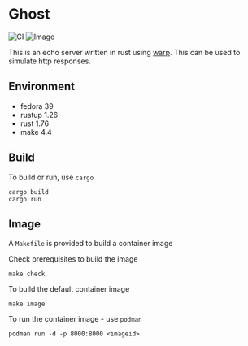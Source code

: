# Ghost

![CI](https://github.com/jostho/ghost/actions/workflows/ci.yml/badge.svg)
![Image](https://github.com/jostho/ghost/actions/workflows/image.yml/badge.svg)

This is an echo server written in rust using [warp](https://github.com/seanmonstar/warp).
This can be used to simulate http responses.

## Environment

* fedora 39
* rustup 1.26
* rust 1.76
* make 4.4

## Build

To build or run, use `cargo`

    cargo build
    cargo run

## Image

A `Makefile` is provided to build a container image

Check prerequisites to build the image

    make check

To build the default container image

    make image

To run the container image - use `podman`

    podman run -d -p 8000:8000 <imageid>
